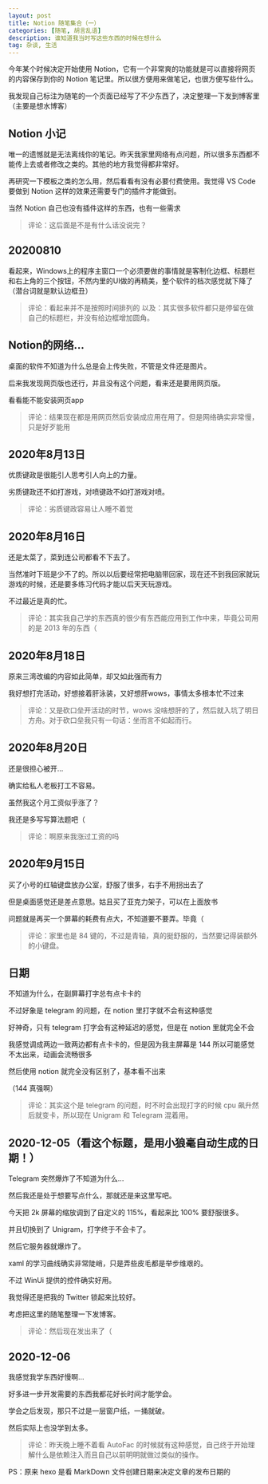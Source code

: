```yaml
---
layout: post
title: Notion 随笔集合（一）
categories: [随笔, 胡言乱语]
description: 谁知道我当时写这些东西的时候在想什么
tag: 杂谈, 生活
---
```


今年某个时候决定开始使用 Notion，它有一个非常爽的功能就是可以直接将网页的内容保存到你的 Notion 笔记里。所以很方便用来做笔记，也很方便写些什么。

我发现自己标注为随笔的一个页面已经写了不少东西了，决定整理一下发到博客里（主要是想水博客）

## Notion 小记

唯一的遗憾就是无法离线你的笔记。昨天我家里网络有点问题，所以很多东西都不能传上去或者修改之类的。其他的地方我觉得都非常好。

再研究一下模板之类的怎么用，然后看看有没有必要付费使用。我觉得 VS Code 要做到 Notion 这样的效果还需要专门的插件才能做到。

当然 Notion 自己也没有插件这样的东西，也有一些需求

> 评论：这后面是不是有什么话没说完？

## 20200810

看起来，Windows上的程序主窗口一个必须要做的事情就是客制化边框、标题栏和右上角的三个按钮，不然内里的UI做的再精美，整个软件的档次感觉就下降了（潜台词就是默认边框丑）

> 评论：看起来并不是按照时间排列的
> 以及：其实很多软件都只是停留在做自己的标题栏，并没有给边框增加圆角。

## Notion的网络...

桌面的软件不知道为什么总是会上传失败，不管是文件还是图片。

后来我发现网页版也还行，并且没有这个问题，看来还是要用网页版。

看看能不能安装网页app

> 评论：结果现在都是用网页然后安装成应用在用了。但是网络确实非常慢，只是好歹能用

## 2020年8月13日

优质键政是很能引人思考引人向上的力量。

劣质键政还不如打游戏，对喷键政不如打游戏对喷。

> 评论：劣质键政容易让人睡不着觉

## 2020年8月16日

还是太菜了，菜到连公司都看不下去了。

当然准时下班是少不了的。所以以后要经常把电脑带回家，现在还不到我回家就玩游戏的时候，还是要多练习代码才能以后天天玩游戏。

不过最近是真的忙。

> 评论：其实我自己学的东西真的很少有东西能应用到工作中来，毕竟公司用的是 2013 年的东西（

## 2020年8月18日

原来三湾改编的内容如此简单，却又如此强而有力

我好想打完活动，好想接着肝泳装，又好想肝wows，事情太多根本忙不过来

> 评论：又是砍口垒开活动的时节，wows 没啥想肝的了，然后就入坑了明日方舟。对于砍口垒我只有一句话：坐而言不如起而行。

## 2020年8月20日

还是很担心被开...

确实给私人老板打工不容易。

虽然我这个月工资似乎涨了？

我还是多写写算法题吧（

> 评论：啊原来我涨过工资的吗

## 2020年9月15日

买了小号的红轴键盘放办公室，舒服了很多，右手不用拐出去了

但是桌面感觉还是差点意思。姑且买了亚克力架子，可以在上面放书

问题就是再买一个屏幕的耗费有点大，不知道要不要弄。毕竟（

> 评论：家里也是 84 键的，不过是青轴，真的挺舒服的，当然要记得装额外的小键盘。

## 日期

不知道为什么，在副屏幕打字总有点卡卡的

不过好象是 telegram 的问题，在 notion 里打字就不会有这种感觉

好神奇，只有 telegram 打字会有这种延迟的感觉，但是在 notion 里就完全不会

我感觉调成两边一致两边都有点卡卡的，但是因为我主屏幕是 144 所以可能感觉不太出来，动画会流畅很多

然后使用 notion 就完全没有区别了，基本看不出来

（144 真强啊）

> 评论：其实这个是 telegram 的问题，时不时会出现打字的时候 cpu 飙升然后就变卡，所以现在 Unigram 和 Telegram 混着用。

## 2020-12-05（看这个标题，是用小狼毫自动生成的日期！）

Telegram 突然爆炸了不知道为什么...

然后我还是处于想要写点什么，那就还是来这里写吧。

今天把 2k 屏幕的缩放调到了自定义的 115%，看起来比 100% 要舒服很多。

并且切换到了 Unigram，打字终于不会卡了。

然后它服务器就爆炸了。

xaml 的学习曲线确实非常陡峭，只是弄些皮毛都是举步维艰的。

不过 WinUi 提供的控件确实好用。

我觉得还是把我的 Twitter 锁起来比较好。

考虑把这里的随笔整理一下发博客。

> 评论：然后现在发出来了（

## 2020-12-06

我感觉我学东西好慢啊...

好多进一步开发需要的东西我都花好长时间才能学会。

学会之后发现，那只不过是一层窗户纸，一捅就破。

然后实际上也没学到太多。

> 评论：昨天晚上睡不着看 AutoFac 的时候就有这种感觉，自己终于开始理解什么是依赖注入而且自己以前明明就做过类似的操作。


PS：原来 hexo 是看 MarkDown 文件创建日期来决定文章的发布日期的
